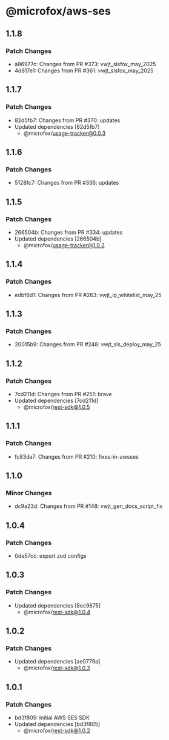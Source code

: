 # @microfox/aws-ses

## 1.1.8

### Patch Changes

- a86977c: Changes from PR #373: vwjt_slsfox_may_2025
- 4d817e1: Changes from PR #361: vwjt_slsfox_may_2025

## 1.1.7

### Patch Changes

- 82d5fb7: Changes from PR #370: updates
- Updated dependencies [82d5fb7]
  - @microfox/usage-tracker@0.0.3

## 1.1.6

### Patch Changes

- 5128fc7: Changes from PR #336: updates

## 1.1.5

### Patch Changes

- 266504b: Changes from PR #334: updates
- Updated dependencies [266504b]
  - @microfox/usage-tracker@1.0.2

## 1.1.4

### Patch Changes

- edbf6d1: Changes from PR #263: vwjt_ip_whitelist_may_25

## 1.1.3

### Patch Changes

- 20015b9: Changes from PR #248: vwjt_sls_deploy_may_25

## 1.1.2

### Patch Changes

- 7cd211d: Changes from PR #251: brave
- Updated dependencies [7cd211d]
  - @microfox/rest-sdk@1.0.5

## 1.1.1

### Patch Changes

- fc83da7: Changes from PR #210: fixes-in-awsses

## 1.1.0

### Minor Changes

- dc9a23d: Changes from PR #148: vwjt_gen_docs_script_fix

## 1.0.4

### Patch Changes

- 0de57cc: export zod configs

## 1.0.3

### Patch Changes

- Updated dependencies [8ec9875]
  - @microfox/rest-sdk@1.0.4

## 1.0.2

### Patch Changes

- Updated dependencies [ae0779a]
  - @microfox/rest-sdk@1.0.3

## 1.0.1

### Patch Changes

- bd3f805: Initial AWS SES SDK
- Updated dependencies [bd3f805]
  - @microfox/rest-sdk@1.0.2
